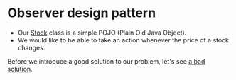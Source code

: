 # Observer design pattern

 * Our [Stock](src/csc301/observerExample/Stock.java) class is a simple POJO (Plain Old Java Object).     
 * We would like to be able to take an action whenever the price of a stock changes.

Before we introduce a good solution to our problem, let's see [a bad solution](https://github.com/csc301-fall-2015/ObserverAndAdapterExample/tree/bad-example).
